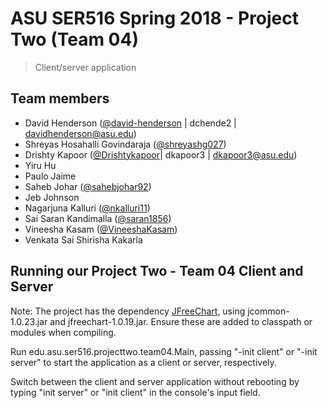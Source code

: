 # ASU SER516 Spring 2018 - Project Two (Team 04)
> Client/server application

## Team members
>
- David Henderson ([@david-henderson](https://github.com/david-henderson) | dchende2 | davidhenderson@asu.edu)
- Shreyas Hosahalli Govindaraja ([@shreyashg027](https://github.com/shreyashg027))
- Drishty Kapoor ([@Drishtykapoor](https://github.com/Drishtykapoor)| dkapoor3 | dkapoor3@asu.edu)
- Yiru Hu
- Paulo Jaime
- Saheb Johar ([@sahebjohar92](https://github.com/sahebjohar92))
- Jeb Johnson
- Nagarjuna Kalluri ([@nkalluri11](https://github.com/nkalluri11))
- Sai Saran Kandimalla ([@saran1856](https://github.com/saran1856))
- Vineesha Kasam ([@VineeshaKasam](https://github.com/VineeshaKasam))
- Venkata Sai Shirisha Kakarla

## Running our Project Two - Team 04 Client and Server
Note: The project has the dependency [JFreeChart](http://www.jfree.org/jfreechart/), using jcommon-1.0.23.jar and jfreechart-1.0.19.jar. Ensure these are added to classpath or modules when compiling.

Run edu.asu.ser516.projecttwo.team04.Main, passing "-init client" or "-init server" to start the application as a client or server, respectively.

Switch between the client and server application without rebooting by typing "init server" or "init client" in the console's input field.
